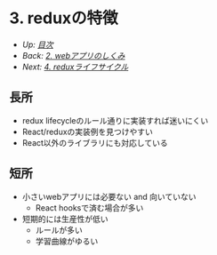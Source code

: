 # 3. reduxの特徴

- *Up: [目次](../index.md)*
- *Back: [2. webアプリのしくみ](./02_web_app.md)*
- *Next: [4. reduxライフサイクル](./04_lifecycle.md)*

## 長所

- redux lifecycleのルール通りに実装すれば迷いにくい
- React/reduxの実装例を見つけやすい
- React以外のライブラリにも対応している

## 短所

- 小さいwebアプリには必要ない and 向いていない
  - React hooksで済む場合が多い
- 短期的には生産性が低い
  - ルールが多い
  - 学習曲線がゆるい
